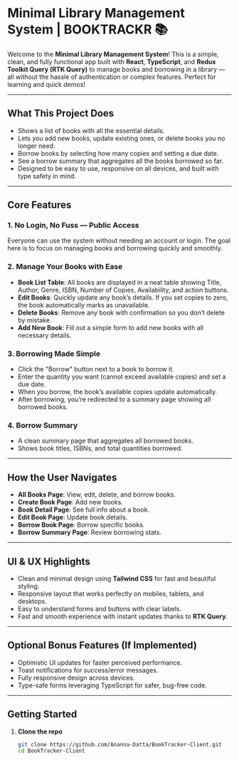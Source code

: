 # Minimal Library Management System | BOOKTRACKR 📚

Welcome to the **Minimal Library Management System**! This is a simple, clean, and fully functional app built with **React**, **TypeScript**, and **Redux Toolkit Query (RTK Query)** to manage books and borrowing in a library — all without the hassle of authentication or complex features. Perfect for learning and quick demos!

---

## What This Project Does

- Shows a list of books with all the essential details.
- Lets you add new books, update existing ones, or delete books you no longer need.
- Borrow books by selecting how many copies and setting a due date.
- See a borrow summary that aggregates all the books borrowed so far.
- Designed to be easy to use, responsive on all devices, and built with type safety in mind.

---

## Core Features

### 1. No Login, No Fuss — Public Access

Everyone can use the system without needing an account or login. The goal here is to focus on managing books and borrowing quickly and smoothly.

### 2. Manage Your Books with Ease

- **Book List Table**: All books are displayed in a neat table showing Title, Author, Genre, ISBN, Number of Copies, Availability, and action buttons.
- **Edit Books**: Quickly update any book’s details. If you set copies to zero, the book automatically marks as unavailable.
- **Delete Books**: Remove any book with confirmation so you don’t delete by mistake.
- **Add New Book**: Fill out a simple form to add new books with all necessary details.

### 3. Borrowing Made Simple

- Click the "Borrow" button next to a book to borrow it.
- Enter the quantity you want (cannot exceed available copies) and set a due date.
- When you borrow, the book’s available copies update automatically.
- After borrowing, you’re redirected to a summary page showing all borrowed books.

### 4. Borrow Summary

- A clean summary page that aggregates all borrowed books.
- Shows book titles, ISBNs, and total quantities borrowed.

---

## How the User Navigates

- **All Books Page**: View, edit, delete, and borrow books.
- **Create Book Page**: Add new books.
- **Book Detail Page**: See full info about a book.
- **Edit Book Page**: Update book details.
- **Borrow Book Page**: Borrow specific books.
- **Borrow Summary Page**: Review borrowing stats.

---

## UI & UX Highlights

- Clean and minimal design using **Tailwind CSS** for fast and beautiful styling.
- Responsive layout that works perfectly on mobiles, tablets, and desktops.
- Easy to understand forms and buttons with clear labels.
- Fast and smooth experience with instant updates thanks to **RTK Query**.

---

## Optional Bonus Features (If Implemented)

- Optimistic UI updates for faster perceived performance.
- Toast notifications for success/error messages.
- Fully responsive design across devices.
- Type-safe forms leveraging TypeScript for safer, bug-free code.

---

## Getting Started

1. **Clone the repo**
   ```bash
   git clone https://github.com/Ananna-Datta/BookTracker-Client.git
   cd BookTracker-Client
